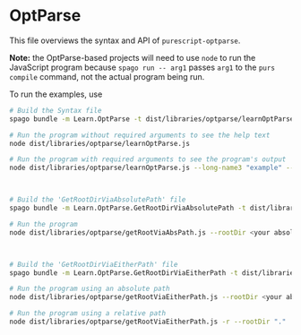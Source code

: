 # OptParse

This file overviews the syntax and API of `purescript-optparse`.

**Note:** the OptParse-based projects will need to use `node` to run the JavaScript program because `spago run -- arg1` passes `arg1` to the `purs compile` command, not the actual program being run.

To run the examples, use
```bash
# Build the Syntax file
spago bundle -m Learn.OptParse -t dist/libraries/optparse/learnOptParse.js

# Run the program without required arguments to see the help text
node dist/libraries/optparse/learnOptParse.js

# Run the program with required arguments to see the program's output
node dist/libraries/optparse/learnOptParse.js --long-name3 "example" --switch



# Build the 'GetRootDirViaAbsolutePath' file
spago bundle -m Learn.OptParse.GetRootDirViaAbsolutePath -t dist/libraries/optparse/getRootViaAbsPath.js

# Run the program
node dist/libraries/optparse/getRootViaAbsPath.js --rootDir <your absolute root dir argument here>



# Build the 'GetRootDirViaEitherPath' file
spago bundle -m Learn.OptParse.GetRootDirViaEitherPath -t dist/libraries/optparse/getRootViaEitherPath.js

# Run the program using an absolute path
node dist/libraries/optparse/getRootViaEitherPath.js --rootDir <your absolute dir argument here>

# Run the program using a relative path
node dist/libraries/optparse/getRootViaEitherPath.js -r --rootDir "."
```
